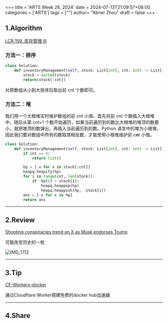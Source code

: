 +++
title = 'ARTS Week 28, 2024'
date = 2024-07-13T21:09:57+08:00
categories = ['ARTS']
tags = [""]
author=  "Abner Zhou"
draft = false
+++
## 1.Algorithm

[LCR 159. 库存管理 III](https://leetcode.cn/problems/zui-xiao-de-kge-shu-lcof/)

### 方法一：排序

```python
class Solution:
    def inventoryManagement(self, stock: List[int], cnt: int) -> List[int]:
        stock = sorted(stock)
        return(stock[:cnt])
```

对原数组从小到大排序后取出前 cnt 个数即可。

### 方法二：堆

我们用一个大根堆实时维护数组的前 cnt 小值。首先将前 cnt 个数插入大根堆中，随后从第 cnt+1 个数开始遍历，如果当前遍历到的数比大根堆的堆顶的数要小，就把堆顶的数弹出，再插入当前遍历到的数。Python 语言中的堆为小根堆，因此我们要对数组中所有的数取其相反数，才能使用小根堆维护前 *c**n**t* 小值。

```python
class Solution:
    def inventoryManagement(self, stock: List[int], cnt: int) -> List[int]:
        if cnt == 0:
            return list()

        hp = [-x for x in stock[:cnt]]
        heapq.heapify(hp)
        for i in range(cnt, len(stock)):
            if -hp[0] > stock[i]:
                heapq.heappop(hp)
                heapq.heappush(hp, -stock[i])
        ans = [-x for x in hp]
        return ans
```

---

## 2.Review

[Shooting conspiracies trend on X as Musk endorses Trump](https://www.theverge.com/2024/7/13/24198049/trump-x-shooting-conspiracy-theories-trending)

可能改变历史的一枪

![IMG_1712](https://aiit-backup.oss-cn-shanghai.aliyuncs.com/images/2024/07/ee26e48ddd5b9c8bf50015ea9b27b3db-IMG_1712.jpg)

---

## 3.Tip

[CF-Workers-docker](https://github.com/Abner1zhou/CF-Workers-docker.io)

通过Cloudflare Worker搭建免费的docker hub加速器

---

## 4.Share
